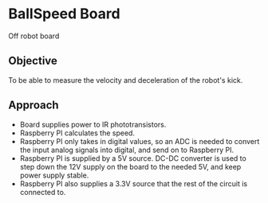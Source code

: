# BallSpeed Board
Off robot board 

## Objective 
To be able to measure the velocity and deceleration of the robot's kick.

## Approach 
- Board supplies power to IR phototransistors. 
- Raspberry PI calculates the speed.
- Raspberry PI only takes in digital values, so an ADC is needed to convert the input analog signals into digital, and send on to Raspberry PI.  
- Raspberry PI is supplied by a 5V source. DC-DC converter is used to step down the 12V supply on the board to the needed 5V, and keep power supply stable. 
- Raspberry PI also supplies a 3.3V source that the rest of the circuit is connected to.  


